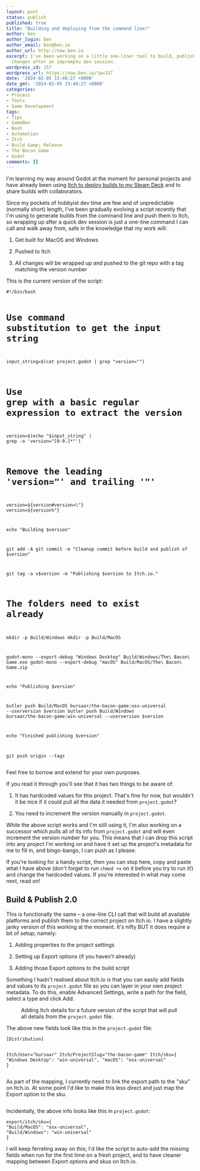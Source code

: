 ```yaml
---
layout: post
status: publish
published: true
title: "Building and deploying from the command line!"
author: ben
author_login: ben
author_email: ben@ben.ie
author_url: http://now.ben.ie
excerpt: I've been working on a little one-liner tool to build, publish and commit
  changes after an impromptu dev session.
wordpress_id: 157
wordpress_url: https://now.ben.ie/?p=157
date: '2024-02-05 15:48:27 +0000'
date_gmt: '2024-02-05 15:48:27 +0000'
categories:
- Process
- Tools
- Game Development
tags:
- Tips
- GameDev
- Bash
- Automation
- Itch
- Build &amp; Release
- The Bacon Game
- Godot
comments: []
---
```

<p><!-- wp:paragraph --></p>
<p>I'm learning my way around Godot at the moment for personal projects and have already been using <a href="https://now.ben.ie/2023/09/03/deploying-builds-to-steam-deck/" data-type="post" data-id="102">Itch to deploy builds to my Steam Deck</a> and to share builds with collaborators. </p>
<p><!-- /wp:paragraph --></p>
<p><!-- wp:paragraph --></p>
<p>Since my pockets of hobbyist dev time are few and of unpredictable (normally short) length, I've been gradually evolving a script recently that I'm using to generate builds from the command line and push them to Itch, so wrapping up after a quick dev session is just a one-line command I can call and walk away from, safe in the knowledge that my work will:</p>
<p><!-- /wp:paragraph --></p>
<p><!-- wp:list {"ordered":true} --></p>
<ol><!-- wp:list-item --></p>
<li>Get built for MacOS and Windows</li>
<p><!-- /wp:list-item --></p>
<p><!-- wp:list-item --></p>
<li>Pushed to Itch</li>
<p><!-- /wp:list-item --></p>
<p><!-- wp:list-item --></p>
<li>All changes will be wrapped up and pushed to the git repo with a tag matching the version number</li>
<p><!-- /wp:list-item --></ol>
<p><!-- /wp:list --></p>
<p><!-- wp:paragraph --></p>
<p>This is the current version of the script:</p>
<p><!-- /wp:paragraph --></p>
<p><!-- wp:code --></p>
<pre class="wp-block-code"><code>#!/bin/bash

# Use command substitution to get the input string
input_string=$(cat project.godot | grep "version=\"")

# Use grep with a basic regular expression to extract the version
version=$(echo "$input_string" | grep -o 'version="&#91;0-9.]*"')

# Remove the leading 'version="' and trailing '"'
version=${version#version=\"}
version=${version%\"}

echo "Building $version"

git add -A
git commit -m "Cleanup commit before build and publish of $version"

git tag -a v$version -m "Publishing $version to Itch.io."

# The folders need to exist already
mkdir -p Build/Windows
mkdir -p Build/MacOS

godot-mono --export-debug "Windows Desktop" Build/Windows/The\ Bacon\ Game.exe
godot-mono --export-debug "macOS" Build/MacOS/The\ Bacon\ Game.zip

echo "Publishing $version"

butler push Build/MacOS bursaar/the-bacon-game:osx-universal --userversion $version
butler push Build/Windows bursaar/the-bacon-game:win-universal --userversion $version

echo "Finished publishing $version"

git push origin --tags</code></pre>
<p><!-- /wp:code --></p>
<p><!-- wp:paragraph --></p>
<p>Feel free to borrow and extend for your own purposes.</p>
<p><!-- /wp:paragraph --></p>
<p><!-- wp:paragraph --></p>
<p>If you read it through you'll see that it has two things to be aware of:</p>
<p><!-- /wp:paragraph --></p>
<p><!-- wp:list {"ordered":true} --></p>
<ol><!-- wp:list-item --></p>
<li>It has hardcoded values for this project. That's fine for now, but wouldn't it be nice if it could pull all the data it needed from <code>project.godot</code>?</li>
<p><!-- /wp:list-item --></p>
<p><!-- wp:list-item --></p>
<li>You need to increment the version manually in <code>project.godot</code>.</li>
<p><!-- /wp:list-item --></ol>
<p><!-- /wp:list --></p>
<p><!-- wp:paragraph --></p>
<p>While the above script works and I'm still using it, I'm also working on a successor which pulls all of its info from <code>project.godot</code> and will even increment the version number for you. This means that I can drop this script into any project I'm working on and have it set up the project's metadata for me to fill in, and bingo-bango, I can push as I please. </p>
<p><!-- /wp:paragraph --></p>
<p><!-- wp:paragraph --></p>
<p>If you're looking for a handy script, then you can stop here, copy and paste what I have above (don't forget to run <code>chmod +x</code> on it before you try to run it!) and change the hardcoded values. If you're interested in what may come next, read on!</p>
<p><!-- /wp:paragraph --></p>
<p><!-- wp:heading --></p>
<h2 class="wp-block-heading">Build &amp; Publish 2.0</h2>
<p><!-- /wp:heading --></p>
<p><!-- wp:paragraph --></p>
<p>This is functionally the same – a one-line CLI call that will build all available platforms and publish them to the correct project on Itch.io. I have a slightly janky version of this working at the moment. It's nifty BUT it does require a bit of setup; namely:</p>
<p><!-- /wp:paragraph --></p>
<p><!-- wp:list {"ordered":true} --></p>
<ol><!-- wp:list-item --></p>
<li>Adding properties to the project settings</li>
<p><!-- /wp:list-item --></p>
<p><!-- wp:list-item --></p>
<li>Setting up Export options (if you haven't already)</li>
<p><!-- /wp:list-item --></p>
<p><!-- wp:list-item --></p>
<li>Adding those Export options to the build script</li>
<p><!-- /wp:list-item --></ol>
<p><!-- /wp:list --></p>
<p><!-- wp:paragraph --></p>
<p>Something I hadn't realised about Itch.io is that you can easily add fields and values to its <code>project.godot</code> file so you can layer in your own project metadata. To do this, enable Advanced Settings, write a path for the field, select a type and click Add.</p>
<p><!-- /wp:paragraph --></p>
<p><!-- wp:image {"id":168,"sizeSlug":"large","linkDestination":"none"} --></p>
<figure class="wp-block-image size-large"><img src="assets/uploads/now.ben.ie/2024/02/Screenshot-2024-02-05-at-15.28.22-962x1024.png" alt="" class="wp-image-168"/><br />
<figcaption class="wp-element-caption">Adding Itch details for a future version of the script that will pull all details from the <code>project.godot</code> file.</figcaption>
</figure>
<p><!-- /wp:image --></p>
<p><!-- wp:paragraph --></p>
<p>The above new fields look like this in the <code>project.godot</code> file:</p>
<p><!-- /wp:paragraph --></p>
<p><!-- wp:code --></p>
<pre class="wp-block-code"><code>&#91;Distribution]

Itch/User="bursaar"
Itch/ProjectSlug="the-bacon-game"
Itch/sku={
"Windows Desktop": "win-universal",
"macOS": "osx-universal"
}</code></pre>
<p><!-- /wp:code --></p>
<p><!-- wp:paragraph --></p>
<p>As part of the mapping, I currently need to link the export path to the "sku" on Itch.io. At some point I'd like to make this less direct and just map the Export option to the sku.</p>
<p><!-- /wp:paragraph --></p>
<p><!-- wp:image {"id":169,"sizeSlug":"large","linkDestination":"none"} --></p>
<figure class="wp-block-image size-large"><img src="assets/uploads/now.ben.ie/2024/02/Screenshot-2024-02-05-at-15.28.51-966x1024.png" alt="" class="wp-image-169"/></figure>
<p><!-- /wp:image --></p>
<p><!-- wp:paragraph --></p>
<p>Incidentally, the above info looks like this in <code>project.godot</code>:</p>
<p><!-- /wp:paragraph --></p>
<p><!-- wp:code --></p>
<pre class="wp-block-code"><code>export/itch/sku={
"Build/MacOS": "osx-universal",
"Build/Windows": "win-universal"
}</code></pre>
<p><!-- /wp:code --></p>
<p><!-- wp:paragraph --></p>
<p>I will keep ferreting away on this; I'd like the script to auto-add the missing fields when run for the first time on a fresh project, and to have cleaner mapping between Export options and skus on Itch.io.</p>
<p><!-- /wp:paragraph --></p>
